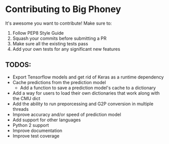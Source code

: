 # Contributing to Big Phoney

It's awesome you want to contribute! Make sure to:

1. Follow PEP8 Style Guide
2. Squash your commits before submitting a PR
3. Make sure all the existing tests pass
4. Add your own tests for any significant new features

## TODOS:

* Export Tensorflow models and get rid of Keras as a runtime dependency
* Cache predictions from the prediction model
    * Add a function to save a prediction model's cache to a dictionary
* Add a way for users to load their own dictionaries that work along with the CMU dict
* Add the ability to run preporcessing and G2P conversion in multiple threads
* Improve accuracy and/or speed of prediction model
* Add support for other languages
* Python 2 support
* Improve documentation
* Improve test coverage
